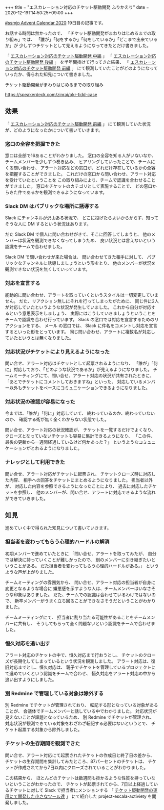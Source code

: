 +++
title = "エスカレーション対応のチケット駆動開発 ふりかえり"
date = 2020-12-19T14:50:25+09:00
+++

[#ssmjp Advent Calendar 2020](https://adventar.org/calendars/5210) 19日目の記事です。

お話する時間は無かったので、
「チケット駆動開発がまわりはじめるまでの取り組み」では、
「誰が」「何をするか」「何をしているか」「どこまで出来ているか」が
少しずつチケットとして見えるようになってきたとだけ書きました。

「 [エスカレーション対応のチケット駆動開発 中編](../ssmjp-advent-calendar-2020-day17) 」
「 [エスカレーション対応のチケット駆動開発 後編](../ssmjp-advent-calendar-2020-day18) 」
を半年間掛けて行ってきた結果、
「 [エスカレーション対応のチケット駆動開発 前編](../ssmjp-advent-calendar-2020-day16) 」
にて観測していたことがどのようになっていったか、得られた知見について書きました。

チケット駆動開発がまわりはじめるまでの取り組み

https://speakerdeck.com/zinrai/okr-tidd-case

## 効果

「 [エスカレーション対応のチケット駆動開発 前編](../ssmjp-advent-calendar-2020-day16) 」
にて観測していた状況が、どのようになったかについて書いていきます。

### 窓口の全容を把握できた

窓口は全部で16あることがわかりました。
窓口の全容を知る人がいないなか、チームメンバーを少しずつ巻き込み、
ヒアリングしていったことで、チームにくる問い合わせ、
アラート対応などの窓口が、どれだけ存在しているかの全容を把握することができました。
これだけの窓口から問い合わせ、アラート対応を受けていたということを
この取り組みにより、チームで認識を合わせることができました。
窓口をチケットのカテゴリとして表現することで、
どの窓口からきた件であるかを観測できるようになっています。

### Slack DM はパブリックな場所に誘導する

Slack にチャンネルが沢山ある状況で、
どこに投げたらよいからからず、知ってそうな人に DM するという状況はあります。

だた Slack DM で個人に問い合わせがきて、そこに回答してしまうと、
他のメンバーは状況を観測できなくなってしまうため、
良い状況とは言えないという認識をチームで合わせました。

Slack DM で問い合わせが来た場合は、
問い合わせてきた相手に対して、
パブリックなチャンネルに誘導しましょうという形をとり、
他のメンバーが状況を観測できない状況を無くしていっています。

### 対応を宣言する

能動的に問い合わせ、アラートを取っていくというスタイルは一切変更していません。
だた、リアクション無しにそれを行ってしまったがために、
同じ件に2人が対応していたというような状況が発生していました。
これから自分が対応するという意思表示をしましょう、
実際にはこうしていきましょうということをチームで認識を合わせ行っています。
Slack の窓口では対応を宣言するためのリアクションをする、
メール の窓口では、 Slack に件名をコメントし対応を宣言するといった形をとっています。
同じ問い合わせ、アラートに複数名が対応していたというとは無くなりました。

### 対応状況がチケットにより見えるようになった

問い合せ、アラート対応はチケットとして起票されるようになり、
「誰が」「何に」対応しており、「どのような状況であるか」が見えるようになりました。
チームミーティングにて、問い合せ、アラート対応の状況が共有されたときに、
「あとでチケットにコメントしておきますね」といった、
対応しているメンバー以外もチケットをベースにコミュニケーションできるようになりました。

### 対応状況の確認が容易になった

今までは、「誰が」「何に」対応していて、
終わっているのか、終わっていないのか、
確認する術が無く全くわからない状態でした。

問い合せ、アラート対応の状況確認が、
チケットを一覧するだけでよくなり、
クローズとなっていないチケットも容易に集計できるようになり、
「この件、最後の更新から一週間経過しているけど何かあった？」
というようなコミュニケーションがとれるようになりました。

### ナレッジとして利用できた

問い合せ、アラート対応がチケットに起票され、
チケットクローズ時に対応した内容、
相手への回答をチケットにまとめるようになりました。
担当者以外が、
対応した内容を参照できるようになったことにより、
過去に対応したチケットを参照し、
他のメンバーが、問い合せ、アラートに対応できるような流れができていきました。

## 知見

進めていく中で得られた知見について書いていきます。

### 担当者を変わってもらう心理的ハードルの解消

初期メンバーで進めていたときに
「問い合せ、アラートを取ってみたが、
自分では解決に持っていくことが難しかったので、
別のメンバーに引き継ぎたいということがある。
だた担当者を変わってもらう心理的ハードルがある。」
というような声が上がりました。

チームミーティングの雰囲気から、
問い合せ、アラート対応の担当者が自身に変更となるような場合に
嫌悪感を示すような人は、チームメンバーはいなさそうな印象はありました。
だた、チームでの認識は合わせているわけではないので、
新卒メンバーがうまく立ち回ることができなさそうだということがわかりました。

チームミーティングにて、
担当者に割り当たる可能性があることをチームメンバーに共有し、
そうしてもらって全く問題ないという認識をチームで合わせました。

### 恒久対応を追い出す

アラート対応のチケットの中で、恒久対応まで行おうとし、
チケットのクローズが長期化してしまっているという状況を観測しました。
アラート対応は、復旧対応までとし、恒久対応は、
親子でチケットを管理しているプロジェクトにて進めていくという認識をチームで合わせ、
恒久対応をアラート対応の中から追い出すようにしました。

### 別 Redmine で管理している対象は除外する

別 Redmine でチケットが管理されており、
転記する形となっている対象があることが、
会議体でチームメンバーと話している中でわかりました。
対応状況が見えないことが課題となっているため、
別 Redmine でチケットが管理され、
対応状況が観測できている対象をわざわざ転記する必要はないというとで、
チケット起票する対象から除外しました。

### チケットの生存期間を観測できた

問い合せ、アラート対応にて起票されたチケットの作成日と終了日の差から、
チケットの生存期間を集計してみたところ、87パーセントのチケットは、
チケットが作成されてから7日以内にクローズされていることがわかりました。

この結果から、
ほとんどのチケットは数週間も掛かるような性質を持っていないということがわかったので、
チケットが起票されてから、7日以上経過しているチケットに対して Slack で担当者にメンションする
「 [チケット駆動開発の運用にて開発した小さなツール達](../redmine-advent-calendar-2020-day10) 」
にて紹介した project-escala-activiety を開発しました。

